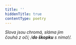 ```yaml
---
title: ''
hiddenTitle: true
contentType: poetry
---
```


<section>

_Slova jsou chromá, sláma jim  
čouhá z očí; /**do škopku** s nima!/._

</section>
